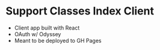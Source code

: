 # Support Classes Index Client

* Client app built with React
* OAuth w/ Odyssey
* Meant to be deployed to GH Pages
